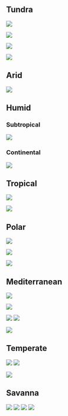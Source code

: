 ## **Tundra**

![](https://i.imgur.com/QRiX47R.png)

![](https://i.imgur.com/bCCPY2Z.png)

![](https://i.imgur.com/MLyx8pb.jpeg)

![](https://i.imgur.com/SSnEvqp.png)

## **Arid**

![](https://i.imgur.com/PKcB5zZ.png)

## Humid 

### Subtropical
![](https://i.imgur.com/9d3hrnk.png)

### Continental

![](https://i.imgur.com/Ysmv5U2.png)

## Tropical

![](https://i.imgur.com/wUsChJY.png)

![](https://i.imgur.com/MjohCIe.png)

## **Polar**

![](https://i.imgur.com/okhuFYi.png)


![](https://i.imgur.com/hYQPNaj.png)

![](https://i.imgur.com/FK2PTGu.png)

## **Mediterranean**

![](https://i.imgur.com/b5IUQZ6.png)

![](https://i.imgur.com/O5zuG4n.png)

![](https://i.imgur.com/MY23fNt.png)
![](https://i.imgur.com/kUnmNLT.png)

![](https://i.imgur.com/hHTcK3i.png)


## **Temperate**

![](https://i.imgur.com/1WYmPMW.png)
![](https://i.imgur.com/l7Hka7s.png)

![](https://i.imgur.com/O7XxNFf.png)

## **Savanna**

![](https://i.imgur.com/4ZMFKLK.png)
![](https://i.imgur.com/ndzuYB5.png)
![](https://i.imgur.com/32n4BFc.png)
![](https://i.imgur.com/71IYwvJ.jpeg)

